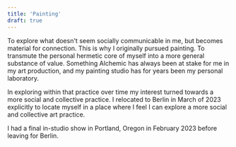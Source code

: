 ```yaml
---
title: 'Painting'
draft: true
---
```


To explore what doesn't seem socially communicable in me, but becomes material for connection. This is why I originally pursued painting. To transmute the personal hermetic core of myself into a more general substance of value. Something Alchemic has always been at stake for me in my art production, and my painting studio has for years been my personal laboratory.

In exploring within that practice over time my interest turned towards a more social and collective practice. I relocated to Berlin in March of 2023 explicitly to locate myself in a place where I feel I can explore a more social and collective art practice.

I had a final in-studio show in Portland, Oregon in February 2023 before leaving for Berlin.
